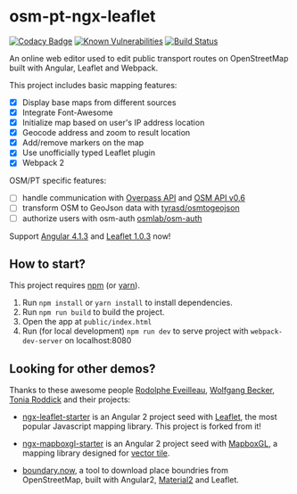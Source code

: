 osm-pt-ngx-leaflet
==================

[![Codacy Badge](https://api.codacy.com/project/badge/Grade/231206018f6e41d9bddee2b4bb4683dc)](https://www.codacy.com/app/dkocich/osm-pt-ngx-leaflet?utm_source=github.com&utm_medium=referral&utm_content=dkocich/osm-pt-ngx-leaflet&utm_campaign=badger)
[![Known Vulnerabilities](https://snyk.io/test/github/snyk/goof/badge.svg)](https://snyk.io/test/github/snyk/goof)
[![Build Status](https://travis-ci.org/haoliangyu/ngx-leaflet-starter.svg?branch=master)](https://github.com/haoliangyu/ngx-leaflet-starter)

An online web editor used to edit public transport routes on OpenStreetMap built with Angular, Leaflet and Webpack.

This project includes basic mapping features:
-   [x] Display base maps from different sources
-   [x] Integrate Font-Awesome
-	[x] Initialize map based on user's IP address location
-	[x] Geocode address and zoom to result location
-	[x] Add/remove markers on the map
-   [x] Use unofficially typed Leaflet plugin
-	[x] Webpack 2

OSM/PT specific features:
-   [ ] handle communication with [Overpass API](https://wiki.openstreetmap.org/wiki/Overpass_API/Overpass_API_by_Example) and [OSM API v0.6](https://wiki.openstreetmap.org/wiki/API_v0.6)
-   [ ] transform OSM to GeoJson data with [tyrasd/osmtogeojson](https://github.com/tyrasd/osmtogeojson)
-   [ ] authorize users with osm-auth [osmlab/osm-auth](https://github.com/osmlab/osm-auth)

Support [Angular 4.1.3](https://angular.io/) and [Leaflet 1.0.3](http://leafletjs.com/) now!

How to start?
--------------

This project requires [npm](https://www.npmjs.com/) (or [yarn](https://yarnpkg.com/)).

1.	Run `npm install` or `yarn install` to install dependencies.
2.	Run `npm run build` to build the project.
3.  Open the app at `public/index.html`
4.  Run (for local development) `npm run dev` to serve project with `webpack-dev-server` on localhost:8080

Looking for other demos?
-------------------------------
Thanks to these awesome people [Rodolphe Eveilleau](https://github.com/rdphv), [Wolfgang Becker](https://github.com/vimwb), [Tonia Roddick](https://github.com/troddick) and their projects:

* [ngx-leaflet-starter](https://github.com/haoliangyu/ngx-leaflet-starter) is an Angular 2 project seed with [Leaflet](http://leafletjs.com/), the most popular Javascript mapping library. This project is forked from it!

* [ngx-mapboxgl-starter](https://github.com/haoliangyu/ngx-mapboxgl-starter) is an Angular 2 project seed with [MapboxGL](https://www.mapbox.com/mapbox-gl-js/api/), a mapping library designed for [vector tile](https://www.mapbox.com/help/define-vector-tiles/).

* [boundary.now](https://github.com/haoliangyu/boundary.now), a tool to download place boundries from OpenStreetMap, built with Angular2, [Material2](https://github.com/angular/material2) and Leaflet.
